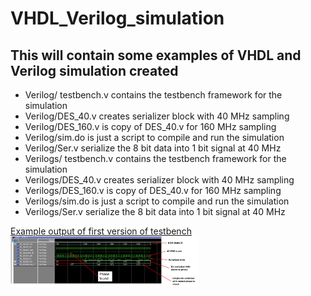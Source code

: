 # VHDL_Verilog_simulation
## This will contain some examples of VHDL and Verilog simulation created

<ul>
<li>Verilog/ testbench.v contains the testbench framework for the simulation  
<li> Verilog/DES_40.v creates serializer block with 40 MHz sampling
<li> Verilog/DES_160.v is copy of DES_40.v for 160 MHz sampling 
<li> Verilog/sim.do is just a script to compile and run the simulation 
<li> Verilog/Ser.v serialize the 8 bit data into 1 bit signal at 40 MHz


<li>Verilogs/ testbench.v contains the testbench framework for the simulation
<li> Verilogs/DES_40.v creates serializer block with 40 MHz sampling
<li> Verilogs/DES_160.v is copy of DES_40.v for 160 MHz sampling
<li> Verilogs/sim.do is just a script to compile and run the simulation
<li> Verilogs/Ser.v serialize the 8 bit data into 1 bit signal at 40 MHz
 

</ul>


[Example output of first version of testbench](images/phase_detect_v1.png)
<img src="images/phase_detect_v1.png" width="300" />
